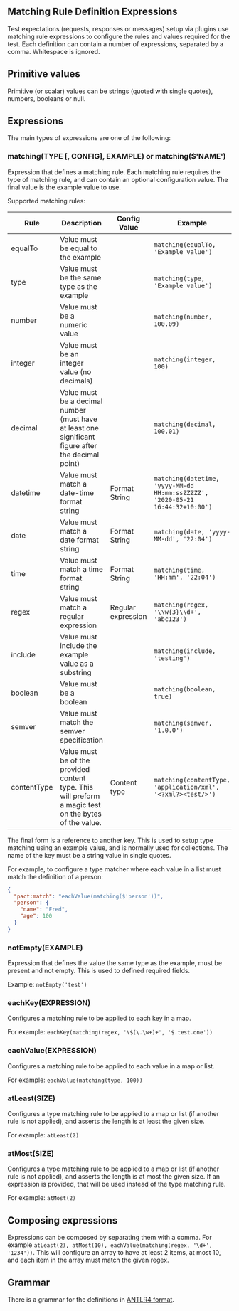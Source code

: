 Matching Rule Definition Expressions
------------------------------------

Test expectations (requests, responses or messages) setup via plugins use matching rule expressions to configure the
rules and values required for the test. Each definition can contain a number of expressions, separated by a comma.
Whitespace is ignored.

## Primitive values

Primitive (or scalar) values can be strings (quoted with single quotes), numbers, booleans or null.

## Expressions

The main types of expressions are one of the following:

### matching(TYPE [, CONFIG], EXAMPLE) or matching($'NAME')

Expression that defines a matching rule. Each matching rule requires the type of matching rule, and can contain an optional
configuration value. The final value is the example value to use.

Supported matching rules:

| Rule        | Description                                                                                           | Config Value       | Example                                                                       |
|-------------|-------------------------------------------------------------------------------------------------------|--------------------|-------------------------------------------------------------------------------|
| equalTo     | Value must be equal to the example                                                                    |                    | `matching(equalTo, 'Example value')`                                          |                
| type        | Value must be the same type as the example                                                            |                    | `matching(type, 'Example value')`                                             |    
| number      | Value must be a numeric value                                                                         |                    | `matching(number, 100.09)`                                                    |                  
| integer     | Value must be an integer value (no decimals)                                                          |                    | `matching(integer, 100)`                                                      |         
| decimal     | Value must be a decimal number (must have at least one significant figure after the decimal point)    |                    | `matching(decimal, 100.01)`                                                  |         
| datetime    | Value must match a date-time format string                                                            | Format String      | `matching(datetime, 'yyyy-MM-dd HH:mm:ssZZZZZ', '2020-05-21 16:44:32+10:00')` |
| date        | Value must match a date format string                                                                 | Format String      | `matching(date, 'yyyy-MM-dd', '22:04')`                                       |
| time        | Value must match a time format string                                                                 | Format String      | `matching(time, 'HH:mm', '22:04')`                                            |
| regex       | Value must match a regular expression                                                                 | Regular expression | `matching(regex, '\\w{3}\\d+', 'abc123')`                                     |
| include     | Value must include the example value as a substring                                                   |                    | `matching(include, 'testing')`                                                |
| boolean     | Value must be a boolean                                                                               |                    | `matching(boolean, true)`                                                     |
| semver      | Value must match the semver specification                                                             |                    | `matching(semver, '1.0.0')`                                                   |
| contentType | Value must be of the provided content type. This will preform a magic test on the bytes of the value. | Content type       | `matching(contentType, 'application/xml', '<?xml?><test/>')`                  |

The final form is a reference to another key. This is used to setup type matching using an example value, and is normally
used for collections. The name of the key must be a string value in single quotes. 

For example, to configure a type matcher where each value in a list must match the definition of a person:

```json
{
  "pact:match": "eachValue(matching($'person'))",
  "person": {
    "name": "Fred",
    "age": 100
  }
}
```

### notEmpty(EXAMPLE)

Expression that defines the value the same type as the example, must be present and not empty. This is used to defined 
required fields.

Example: `notEmpty('test')`

### eachKey(EXPRESSION)

Configures a matching rule to be applied to each key in a map.

For example: `eachKey(matching(regex, '\$(\.\w+)+', '$.test.one'))`

### eachValue(EXPRESSION)

Configures a matching rule to be applied to each value in a map or list.

For example: `eachValue(matching(type, 100))`  

### atLeast(SIZE)

Configures a type matching rule to be applied to a map or list (if another rule is not applied),
and asserts the length is at least the given size.

For example: `atLeast(2)`

### atMost(SIZE)

Configures a type matching rule to be applied to a map or list (if another rule is not applied), and asserts the
length is at most the given size.
If an expression is provided, that will be used instead of the type matching rule.

For example: `atMost(2)`

## Composing expressions

Expressions can be composed by separating them with a comma. For example
`atLeast(2), atMost(10), eachValue(matching(regex, '\d+', '1234'))`. This will configure an
array to have at least 2 items, at most 10, and each item in the array must match the
given regex.

## Grammar

There is a grammar for the definitions in [ANTLR4 format](https://github.com/pact-foundation/pact-plugins/blob/main/docs/matching-rule-definition.g4).
